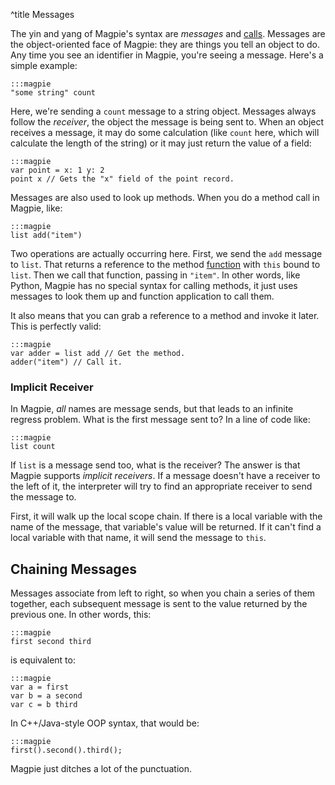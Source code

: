 ^title Messages

The yin and yang of Magpie's syntax are *messages* and [calls](calls.html). Messages are the object-oriented face of Magpie: they are things you tell an object to do. Any time you see an identifier in Magpie, you're seeing a message. Here's a simple example:

    :::magpie
    "some string" count

Here, we're sending a `count` message to a string object. Messages always follow the *receiver*, the object the message is being sent to. When an object receives a message, it may do some calculation (like `count` here, which will calculate the length of the string) or it may just return the value of a field:

    :::magpie
    var point = x: 1 y: 2
    point x // Gets the "x" field of the point record.

Messages are also used to look up methods. When you do a method call in Magpie, like:

    :::magpie
    list add("item")

Two operations are actually occurring here. First, we send the `add` message to `list`. That returns a reference to the method [function](functions.html) with `this` bound to `list`. Then we call that function, passing in `"item"`. In other words, like Python, Magpie has no special syntax for calling methods, it just uses messages to look them up and function application to call them.

It also means that you can grab a reference to a method and invoke it later. This is perfectly valid:

    :::magpie
    var adder = list add // Get the method.
    adder("item") // Call it.

### Implicit Receiver

In Magpie, *all* names are message sends, but that leads to an infinite regress problem. What is the first message sent to? In a line of code like:

    :::magpie
    list count

If `list` is a message send too, what is the receiver? The answer is that Magpie supports *implicit receivers*. If a message doesn't have a receiver to the left of it, the interpreter will try to find an appropriate receiver to send the message to.

First, it will walk up the local scope chain. If there is a local variable with the name of the message, that variable's value will be returned. If it can't find a local variable with that name, it will send the message to `this`.

## Chaining Messages

Messages associate from left to right, so when you chain a series of them together, each subsequent message is sent to the value returned by the previous one. In other words, this:

    :::magpie
    first second third

is equivalent to:

    :::magpie
    var a = first
    var b = a second
    var c = b third

In C++/Java-style OOP syntax, that would be:

    :::magpie
    first().second().third();

Magpie just ditches a lot of the punctuation.
